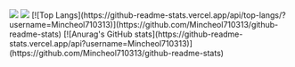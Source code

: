 <img src="https://img.shields.io/badge/python-4B89DC?style=flat-square&logo=python&logoColor=White"/>
<a href="https://hits.seeyoufarm.com"><img src="https://hits.seeyoufarm.com/api/count/incr/badge.svg?url=https%3A%2F%2Fgithub.com%2FMincheol710313%2F&count_bg=%2379C83D&title_bg=%23555555&icon=github.svg&icon_color=%23E7E7E7&title=Mincheol+Github&edge_flat=false"/></a>
[![Top Langs](https://github-readme-stats.vercel.app/api/top-langs/?username=Mincheol710313)](https://github.com/Mincheol710313/github-readme-stats)
[![Anurag's GitHub stats](https://github-readme-stats.vercel.app/api?username=Mincheol710313)](https://github.com/Mincheol710313/github-readme-stats)
